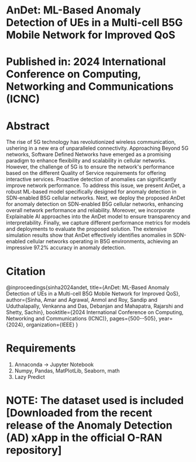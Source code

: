 # AnDet: ML-Based Anomaly Detection of UEs in a Multi-cell B5G Mobile Network for Improved QoS

# Published in: 2024 International Conference on Computing, Networking and Communications (ICNC)

# Abstract
The rise of 5G technology has revolutionized wireless communication, ushering in a new era of unparalleled connectivity. Approaching Beyond 5G networks, Software Defined Networks have emerged as a promising paradigm to enhance flexibility and scalability in cellular networks. However, the challenge of 5G is to ensure the network's performance based on the different Quality of Service requirements for offering interactive services. Proactive detection of anomalies can significantly improve network performance. To address this issue, we present AnDet, a robust ML-based model specifically designed for anomaly detection in SDN-enabled B5G cellular networks. Next, we deploy the proposed AnDet for anomaly detection on SDN-enabled B5G cellular networks, enhancing overall network performance and reliability. Moreover, we incorporate Explainable AI approaches into the AnDet model to ensure transparency and interpretability. Finally, we capture different performance metrics for models and deployments to evaluate the proposed solution. The extensive simulation results show that AnDet effectively identifies anomalies in SDN-enabled cellular networks operating in B5G environments, achieving an impressive 97.2% accuracy in anomaly detection.

# Citation
@inproceedings{sinha2024andet,
  title={AnDet: ML-Based Anomaly Detection of UEs in a Multi-cell B5G Mobile Network for Improved QoS},
  author={Sinha, Amar and Agrawal, Anmol and Roy, Sandip and Uduthalapally, Venkanna and Das, Debanjan and Mahapatra, Rajarshi and Shetty, Sachin},
  booktitle={2024 International Conference on Computing, Networking and Communications (ICNC)},
  pages={500--505},
  year={2024},
  organization={IEEE}
}

# Requirements
1. Annaconda -> Jupyter Notebook
2. Numpy, Pandas, MatPlotLib, Seaborn, math
3. Lazy Predict

# NOTE: The dataset used is included [Downloaded from the recent release of the Anomaly Detection (AD) xApp in the official O-RAN repository]
